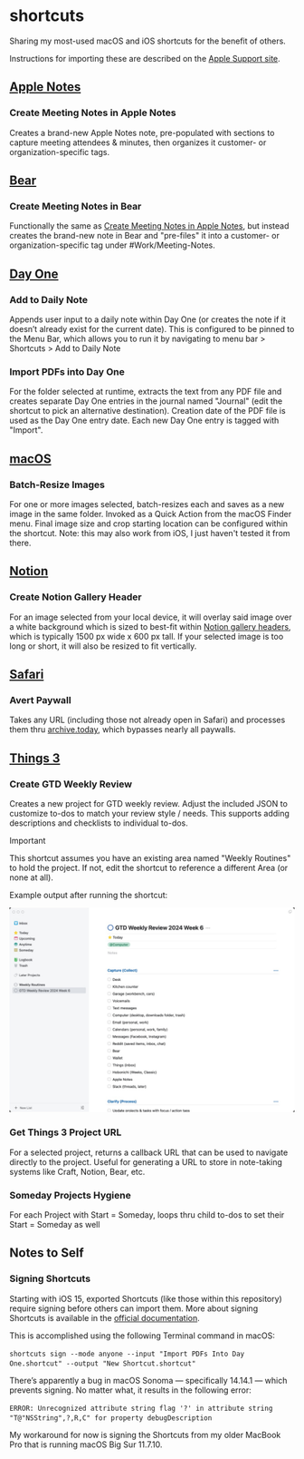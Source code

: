 # shortcuts

Sharing my most-used macOS and iOS shortcuts for the benefit of others.

Instructions for importing these are described on the [Apple Support site](https://support.apple.com/en-gb/guide/shortcuts-mac/apd02bffbaac/mac).

## [Apple Notes](apple_notes)

### Create Meeting Notes in Apple Notes ###

Creates a brand-new Apple Notes note, pre-populated with sections to capture meeting attendees & minutes, then organizes it customer- or organization-specific tags.

## [Bear](bear)

### Create Meeting Notes in Bear ###

Functionally the same as [Create Meeting Notes in Apple Notes](https://github.com/mcgaritydotme/shortcuts/blob/main/README.md#create-meeting-notes-in-apple-notes), but instead creates the brand-new note in Bear and "pre-files" it into a customer- or organization-specific tag under #Work/Meeting-Notes.

## [Day One](day_one)

### Add to Daily Note ###

Appends user input to a daily note within Day One (or creates the note if it doesn’t already exist for the current date).  This is configured to be pinned to the Menu Bar, which allows you to run it by navigating to menu bar > Shortcuts > Add to Daily Note

### Import PDFs into Day One ###

For the folder selected at runtime, extracts the text from any PDF file and creates separate Day One entries in the journal named "Journal" (edit the shortcut to pick an alternative destination).  Creation date of the PDF file is used as the Day One entry date.  Each new Day One entry is tagged with "Import".

## [macOS](macos)

### Batch-Resize Images ###

For one or more images selected, batch-resizes each and saves as a new image in the same folder.  Invoked as a Quick Action from the macOS Finder menu.  Final image size and crop starting location can be configured within the shortcut.  Note: this may also work from iOS, I just haven't tested it from there.

## [Notion](notion)

### Create Notion Gallery Header ###

For an image selected from your local device, it will overlay said image over a white background which is sized to best-fit within [Notion gallery headers](https://www.notion.so/help/galleries), which is typically 1500 px wide x 600 px tall.  If your selected image is too long or short, it will also be resized to fit vertically.

## [Safari](safari)

### Avert Paywall ###

Takes any URL (including those not already open in Safari) and processes them thru [archive.today](https://archive.today), which bypasses nearly all paywalls.

## [Things 3](things_3)

### Create GTD Weekly Review

Creates a new project for GTD weekly review. Adjust the included JSON to customize to-dos to match your review style / needs.  This supports adding descriptions and checklists to individual to-dos.

> [!IMPORTANT]
> This shortcut assumes you have an existing area named "Weekly Routines" to hold the project.  If not, edit the shortcut to reference a different Area (or none at all).

Example output after running the shortcut:

![Screenshot of Create GTD Weekly Review results](things_3/Create%20GTD%20Weekly%20Review%20Results.jpg)

### Get Things 3 Project URL

For a selected project, returns a callback URL that can be used to navigate directly to the project.  Useful for generating a URL to store in note-taking systems like Craft, Notion, Bear, etc.

### Someday Projects Hygiene

For each Project with Start = Someday, loops thru child to-dos to set their Start = Someday as well

## Notes to Self

### Signing Shortcuts

Starting with iOS 15, exported Shortcuts (like those within this repository) require signing before others can import them.  More about signing Shortcuts is available in the [official documentation](https://support.apple.com/en-au/guide/shortcuts-mac/apd455c82f02/7.0/mac/14.0#apd7006838ef).

This is accomplished using the following Terminal command in macOS:

`shortcuts sign --mode anyone --input "Import PDFs Into Day One.shortcut" --output "New Shortcut.shortcut"`

There’s apparently a bug in macOS Sonoma — specifically 14.14.1 — which prevents signing.  No matter what, it results in the following error:

`ERROR: Unrecognized attribute string flag '?' in attribute string "T@"NSString",?,R,C" for property debugDescription`

My workaround for now is signing the Shortcuts from my older MacBook Pro that is running macOS Big Sur 11.7.10.

